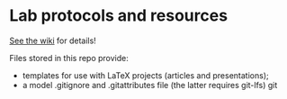 # Lab protocols and resources

[See the wiki](https://github.com/andrewzeitlin/ZeitlinLab/wiki) for details!

Files stored in this repo provide:
- templates for use with LaTeX projects (articles and presentations);
- a model .gitignore and .gitattributes file (the latter requires git-lfs)
git